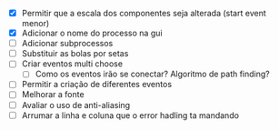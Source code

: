 - [X] Permitir que a escala dos componentes seja alterada (start event menor)
- [X] Adicionar o nome do processo na gui
- [ ] Adicionar subprocessos
- [ ] Substituir as bolas por setas
- [ ] Criar eventos multi choose
  - [ ] Como os eventos irão se conectar? Algoritmo de path finding?
- [ ] Permitir a criação de diferentes eventos
- [ ] Melhorar a fonte
- [ ] Avaliar o uso de anti-aliasing
- [ ] Arrumar a linha e coluna que o error hadling ta mandando